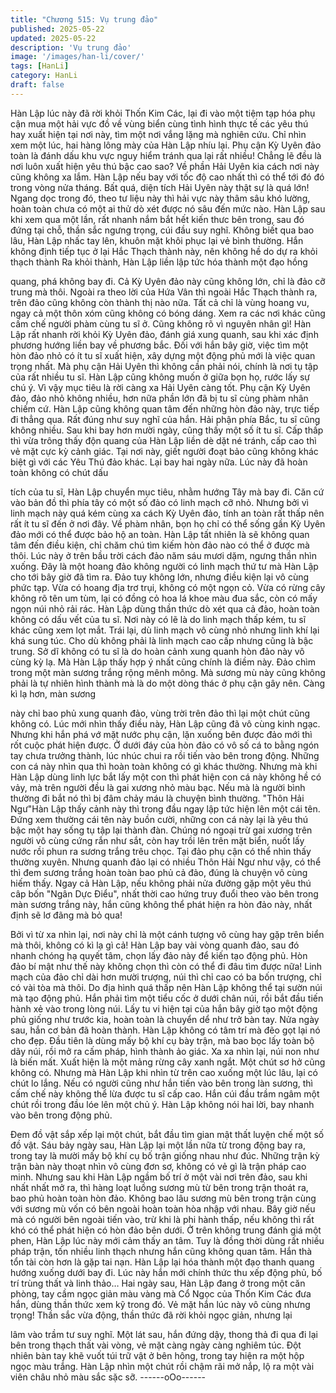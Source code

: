 ```yaml
---
title: "Chương 515: Vụ trung đảo"
published: 2025-05-22
updated: 2025-05-22
description: 'Vụ trung đảo'
image: '/images/han-li/cover/'
tags: [HanLi]
category: HanLi
draft: false
---
```


Hàn Lập lúc này đã rời khỏi Thốn Kim Các, lại đi vào một tiệm tạp
hóa phụ cận mua một hải vực đồ về vùng biển cùng tình hình
thực tế các yêu thú hay xuất hiện tại nơi này, tìm một nơi vắng
lặng mà nghiên cứu.
Chỉ nhìn xem một lúc, hai hàng lông mày của Hàn Lập nhíu lại.
Phụ cận Kỳ Uyên đảo toàn là đánh dấu khu vực nguy hiểm tránh
qua lại rất nhiều!
Chẳng lẽ đều là nơi luôn xuất hiện yêu thú bậc cao sao?
Về phần Hải Uyên kia cách nơi này cũng không xa lắm. Hàn Lập
nếu bay với tốc độ cao nhất thì có thể tới đó đó trong vòng nửa
tháng.
Bất quá, diện tích Hải Uyên này thật sự là quá lớn!
Ngang dọc trong đó, theo tư liệu này thì hải vực này thâm sâu khó
lường, hoàn toàn chưa có một ai thử dò xét được nó sâu đến
mức nào.
Hàn Lập sau khi xem qua một lần, rất nhanh nắm bắt hết kiến
thưc bên trong, sau đó đứng tại chỗ, thần sắc ngưng trọng, cúi
đầu suy nghĩ.
Không biết qua bao lâu, Hàn Lập nhấc tay lên, khuôn mặt khôi
phục lại vẻ bình thường.
Hắn không định tiếp tục ở lại Hắc Thạch thành này, nên không hề
do dự ra khỏi thạch thành
Ra khỏi thành, Hàn Lập liền lập tức hóa thành một đạo hồng

quang, phá không bay đi.
Cả Kỳ Uyên đảo này cũng không lớn, chỉ là đảo cỡ trung mà thôi.
Ngoài ra theo lời của Hứa Vân thì ngoài Hắc Thạch thành ra, trên
đảo cũng không còn thành thị nào nữa. Tất cả chỉ là vùng hoang
vu, ngay cả một thôn xóm cũng không có bóng dáng.
Xem ra các nơi khác cũng cấm chế người phàm cùng tu sĩ ở.
Cũng không rõ vì nguyên nhân gì!
Hàn Lập rất nhanh rời khỏi Kỳ Uyên đảo, đánh giá xung quanh,
sau khi xác định phương hướng liền bay về phương bắc.
Đối với hắn bây giờ, việc tìm một hòn đảo nhỏ có ít tu sĩ xuất
hiện, xây dựng một động phủ mới là việc quan trọng nhất.
Mà phụ cận Hải Uyên thì không cần phải nói, chính là nơi tụ tập
của rất nhiều tu sĩ. Hàn Lập cũng không muốn ở giữa bọn họ,
rước lấy sự chú ý.
Vì vậy mục tiêu là rời càng xa Hải Uyên càng tốt.
Phụ cận Kỳ Uyên đảo, đảo nhỏ không nhiều, hơn nữa phần lớn
đã bị tu sĩ cùng phàm nhân chiếm cứ.
Hàn Lập cũng không quan tâm đến những hòn đảo này, trực tiếp
đi thẳng qua.
Rất đúng như suy nghĩ của hắn. Hải phận phía Bắc, tu sĩ cũng
không nhiều.
Sau khi bay hơn mười ngày, cũng thấy một số ít tu sĩ. Cấp thấp
thì vừa trông thấy độn quang của Hàn Lập liền dè dặt né tránh,
cấp cao thì vẻ mặt cực kỳ cảnh giác.
Tại nơi này, giết người đoạt bảo cũng không khác biệt gì với các
Yêu Thú đảo khác.
Lại bay hai ngày nữa. Lúc này đã hoàn toàn không có chút dấu

tích của tu sĩ, Hàn Lập chuyển mục tiêu, nhằm hướng Tây mà
bay đi.
Căn cứ vào bản đồ thì phía tây có một số đảo có linh mạch cỡ
nhỏ. Nhưng bởi vì linh mạch này quá kém cùng xa cách Kỳ Uyên
đảo, tính an toàn rất thấp nên rất ít tu sĩ đến ở nơi đây.
Về phàm nhân, bọn họ chỉ có thể sống gần Kỳ Uyên đảo mới có
thể được bảo hộ an toàn.
Hàn Lập tất nhiên là sẽ không quan tâm đến điều kiện, chỉ chăm
chú tìm kiếm hòn đảo nào có thể ở được mà thôi. Lúc này ở trên
bầu trời cách đảo năm sáu mươi dặm, ngưng thần nhìn xuống.
Đây là một hoang đảo không người có linh mạch thứ tư mà Hàn
Lập cho tới bây giờ đã tìm ra.
Đảo tuy không lớn, nhưng điều kiện lại vô cùng phức tạp.
Vừa có hoang địa trơ trụi, không có một ngọn cỏ. Vừa có rừng
cây không rõ tên um tùm, lại có đồng cỏ hoa lá khoe màu đua
sắc, còn có mấy ngọn núi nhỏ rải rác.
Hàn Lập dùng thần thức dò xét qua cả đảo, hoàn toàn không có
dấu vết của tu sĩ.
Nơi này có lẽ là do linh mạch thấp kém, tu sĩ khác cũng xem lọt
mắt.
Trái lại, dù linh mạch vô cùng nhỏ nhưng linh khí lại khá sung túc.
Cho dù không phải là linh mạch cao cấp nhưng cũng là bậc trung.
Sở dĩ không có tu sĩ là do hoàn cảnh xung quanh hòn đảo này vô
cùng kỳ lạ.
Mà Hàn Lập thấy hợp ý nhất cũng chính là điềm này.
Đảo chìm trong một màn sương trắng rộng mênh mông. Mà
sương mù này cũng không phải là tự nhiên hình thành mà là do
một dòng thác ở phụ cận gây nên. Càng kì lạ hơn, màn sương

này chỉ bao phủ xung quanh đảo, vùng trời trên đảo thì lại một
chút cũng không có.
Lúc mới nhìn thấy điều này, Hàn Lập cũng đã vô cùng kinh ngạc.
Nhưng khi hắn phá vớ mặt nước phụ cận, lặn xuống bên được
đảo mới thì rốt cuộc phát hiện được.
Ở dưới đáy của hòn đảo có vô số cá to bằng ngón tay chưa
trưởng thành, lúc nhúc chui ra rồi tiến vào bên trong động.
Những con cá này nhìn qua thì hoàn toàn không có gì khác
thường.
Nhưng mà khi Hàn Lập dùng linh lực bắt lấy một con thì phát hiện
con cá này không hề có vảy, mà trên người đều là gai xương nhỏ
màu bạc.
Nếu mà là người bình thường đi bắt nó thì bị đâm chảy máu là
chuyện bình thường.
"Thôn Hải Ngư"Hàn Lập thấy cảnh này thì trong đầu ngay lập tức
hiện lên một cái tên.
Đứng xem thường cái tên này buồn cười, những con cá này lại là
yêu thú bậc một hay sống tụ tập lại thành đàn.
Chúng nó ngoại trừ gai xương trên người vô cùng cứng rắn như
sắt, còn hay trồi lên trên mặt biển, nuốt lấy nước rồi phun ra
sương trắng trêu chọc. Tại đảo phụ cận có thể nhìn thấy thường
xuyên.
Nhưng quanh đảo lại có nhiều Thôn Hải Ngư như vậy, có thể thì
đem sương trắng hoàn toàn bao phủ cả đảo, đúng là chuyện vô
cùng hiếm thấy.
Ngay cả Hàn Lập, nếu không phải nửa đường gặp một yêu thú
câp bốn "Ngân Dực Điểu", nhất thời cao hứng truy đuổi theo vào
bên trong màn sương trắng này, hắn cũng không thể phát hiện ra
hòn đảo này, nhất định sẽ lơ đãng mà bỏ qua!

Bởi vì từ xa nhìn lại, nơi này chỉ là một cánh tượng vô cùng hay
gặp trên biển mà thôi, không có kì lạ gì cả!
Hàn Lập bay vài vòng quanh đảo, sau đó nhanh chóng hạ quyết
tâm, chọn lấy đảo này để kiến tạo động phủ.
Hòn đảo bí mật như thế này không chọn thì còn có thể đi đâu tìm
được nữa!
Linh mạch của đảo chỉ dài hơn mười trượng, núi thì chỉ cao có ba
bốn trượng, chỉ có vài tòa mà thôi.
Do địa hình quá thấp nên Hàn Lập không thể tại sườn núi mà tạo
động phủ.
Hắn phải tìm một tiểu cốc ở dưới chân núi, rồi bắt đầu tiến hành
xẻ vào trong lòng núi.
Lấy tu vi hiện tại của hắn bây giờ tạo một động phủ giống như
trước kia, hoàn toàn là chuyển dể như trở bàn tay.
Nửa ngày sau, hắn cơ bản đã hoàn thành.
Hàn Lập không có tâm trí mà đẽo gọt lại nó cho đẹp. Đầu tiên là
dùng mấy bộ khí cụ bày trận, mà bao bọc lấy toàn bộ dãy núi, rồi
mở ra cấm pháp, hình thành ảo giác.
Xa xa nhìn lại, núi non như là biến mất. Xuất hiện là một mảng
rừng cây xanh ngắt. Một chút sơ hở cũng không có.
Nhưng mà Hàn Lập khi nhìn từ trên cao xuống một lúc lâu, lại có
chút lo lắng.
Nếu có người cũng như hắn tiến vào bên trong làn sương, thì
cấm chế này không thể lừa được tu sĩ cấp cao.
Hắn cúi đầu trầm ngâm một chút rồi trong đầu lóe lên một chủ ý.
Hàn Lập không nói hai lời, bay nhanh vào bên trong động phủ.

Đem đồ vật sắp xếp lại một chút, bắt đầu tìm gian mật thất luyện
chế một số đồ vật.
Sáu bảy ngày sau, Hàn Lập lại một lần nữa từ trong động bay ra,
trong tay là mười mấy bộ khí cụ bố trận giống nhau như đúc.
Những trận kỳ trận bàn này thoạt nhìn vô cùng đơn sơ, không có
vẻ gì là trận pháp cao minh.
Nhưng sau khi Hàn Lập ngầm bố trí ở một vài nơi trên đảo, sau
khi nhất nhất mở ra, thì hàng loạt luồng sương mù từ bên trong
trận thoát ra, bao phủ hoàn toàn hòn đảo.
Không bao lâu sương mù bên trong trận cùng với sương mù vốn
có bên ngoài hoàn toàn hòa nhập với nhau.
Bây giờ nếu mà có người bên ngoài tiến vào, trừ khi là phi hành
thấp, nếu không thì rất khó có thể phát hiện có hòn đảo bên dưới.
Ở trên không trung đánh giá một phen, Hàn Lập lúc này mới cảm
thấy an tâm.
Tuy là đồng thời dùng rất nhiều pháp trận, tốn nhiều linh thạch
nhưng hắn cũng không quan tâm.
Hắn thà tổn tài còn hơn là gặp tai nạn.
Hàn Lập lại hóa thành một đạo thanh quang hướng xuống dưới
bay đi.
Lúc này hắn mới chính thức thu xếp động phủ, bố trí trùng thất và
linh thảo…
Hai ngày sau, Hàn Lập đang ở trong một căn phòng, tay cầm
ngọc giản màu vàng mà Cổ Ngọc của Thốn Kim Các đưa hắn,
dùng thần thức xem kỹ trong đó.
Vẻ mặt hắn lúc này vô cùng nhưng trọng!
Thần sắc vừa động, thần thức đã rời khỏi ngọc giản, nhưng lại

lâm vào trầm tư suy nghĩ.
Một lát sau, hắn đứng dậy, thong thả đi qua đi lại bên trong thạch
thất vài vòng, vẻ mặt càng ngày càng nghiêm túc.
Đột nhiên bàn tay khẽ vuốt túi trữ vật ở bên hông, trong tay hiện
ra một hộp ngọc màu trắng.
Hàn Lập nhìn một chút rồi chậm rãi mở nắp, lộ ra một vài viên
châu nhỏ màu sắc sặc sỡ.
------oOo------
